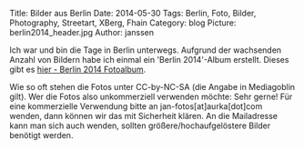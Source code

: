 Title: Bilder aus Berlin
Date: 2014-05-30
Tags: Berlin, Foto, Bilder, Photography, Streetart, XBerg, Fhain
Category: blog
Picture: berlin2014_header.jpg
Author: janssen

Ich war und bin die Tage in Berlin unterwegs. Aufgrund der wachsenden Anzahl von Bildern habe ich einmal ein 'Berlin 2014'-Album erstellt. Dieses gibt es [hier - Berlin 2014 Fotoalbum](http://mediagoblin.aurka.com/u/janssen/collection/berlin-2014/ "Berlin 2014 Fotoalbum").

Wie so oft stehen die Fotos unter CC-by-NC-SA (die Angabe in Mediagoblin gilt). Wer die Fotos also unkommerziell verwenden möchte: Sehr gerne! Für eine kommerzielle Verwendung bitte an jan-fotos[at]aurka[dot]com wenden, dann können wir das mit Sicherheit klären. An die Mailadresse kann man sich auch wenden, sollten größere/hochaufgelöstere Bilder benötigt werden.

